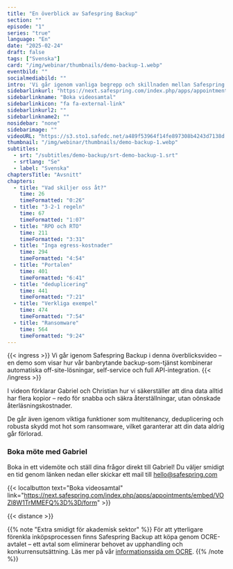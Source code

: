 ```yaml
---
title: "En överblick av Safespring Backup"
section: ""
episode: "1"
series: "true"
language: "En"
date: "2025-02-24"
draft: false
tags: ["Svenska"]
card: "/img/webinar/thumbnails/demo-backup-1.webp"
eventbild: ""
socialmediabild: ""
intro: 'Vi går igenom vanliga begrepp och skillnaden mellan Safespring Backup och andra backupsystem.'
sidebarlinkurl: "https://next.safespring.com/index.php/apps/appointments/embed/VOZl8W1TrMMEFQ%3D%3D/form"
sidebarlinkname: "Boka videosamtal"
sidebarlinkicon: "fa fa-external-link"
sidebarlinkurl2: ""
sidebarlinkname2: ""
nosidebar: "none"
sidebarimage: ""
videoURL: "https://s3.sto1.safedc.net/a489f53964f14fe897308b4243d7138d:processedvideos/demo-backup-1/master.m3u8"
thumbnail: "/img/webinar/thumbnails/demo-backup-1.webp"
subtitles:
  - srt: "/subtitles/demo-backup/srt-demo-backup-1.srt"
  - srtlang: "Se"
  - label: "Svenska"
chaptersTitle: "Avsnitt"
chapters:
  - title: "Vad skiljer oss åt?"
    time: 26
    timeFormatted: "0:26"
  - title: "3-2-1 regeln"
    time: 67
    timeFormatted: "1:07"
  - title: "RPO och RTO"
    time: 211
    timeFormatted: "3:31"
  - title: "Inga egress-kostnader"
    time: 294
    timeFormatted: "4:54"
  - title: "Portalen"
    time: 401
    timeFormatted: "6:41"
  - title: "deduplicering"
    time: 441
    timeFormatted: "7:21"
  - title: "Verkliga exempel"
    time: 474
    timeFormatted: "7:54"
  - title: "Ransomware"
    time: 564
    timeFormatted: "9:24"
---
```


{{< ingress >}}
Vi går igenom Safespring Backup i denna överblicksvideo – en demo som visar hur vår banbrytande backup-som-tjänst kombinerar automatiska off-site-lösningar, self-service och full API-integration. 
{{< /ingress >}}

I videon förklarar Gabriel och Christian hur vi säkerställer att dina data alltid har flera kopior – redo för snabba och säkra återställningar, utan oönskade återläsningskostnader. 

De går även igenom viktiga funktioner som multitenancy, deduplicering och robusta skydd mot hot som ransomware, vilket garanterar att din data aldrig går förlorad. 

### Boka möte med Gabriel
Boka in ett videmöte och ställ dina frågor direkt till Gabriel! Du väljer smidigt en tid genom länken nedan eller skickar ett mail till hello@safespring.com

{{< localbutton text="Boka videosamtal" link="https://next.safespring.com/index.php/apps/appointments/embed/VOZl8W1TrMMEFQ%3D%3D/form" >}}

{{< distance >}}

{{% note "Extra smidigt för akademisk sektor" %}}
För att ytterligare förenkla inköpsprocessen finns Safespring Backup att köpa genom OCRE-avtalet – ett avtal som eliminerar behovet av upphandling och konkurrensutsättning. Läs mer på vår [informationssida om OCRE](/branscher/utbildning-forskning/).
{{% /note %}}


